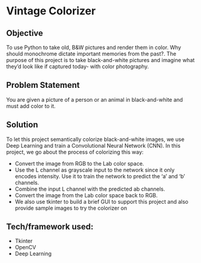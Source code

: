 
# Vintage Colorizer


## Objective

To use Python to take old, B&W pictures and render them in color. Why should monochrome dictate important memories from the past?. The purpose of this project is to take black-and-white pictures and imagine what they’d look like if captured today- with color photography.

  
## Problem Statement
You are given a picture of a person or an animal in black-and-white and must add color to it.
## Solution
To let this project semantically colorize black-and-white images, we use Deep Learning and train a Convolutional Neural Network (CNN). In this project, we go about the process of colorizing this way:
* Convert the image from RGB to the Lab color space.
* Use the L channel as grayscale input to the network since it only encodes intensity. Use it to train the network to predict the ‘a’ and ‘b’ channels.
* Combine the input L channel with the predicted ab channels.
* Convert the image from the Lab color space back to RGB.
* We also use tkinter to build a brief GUI to support this project and also provide sample images to try the colorizer on


  
## Tech/framework used:
   - Tkinter
   - OpenCV
   - Deep Learning
